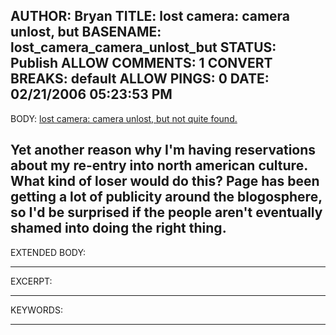 AUTHOR: Bryan
TITLE: lost camera: camera unlost, but
BASENAME: lost_camera_camera_unlost_but
STATUS: Publish
ALLOW COMMENTS: 1
CONVERT BREAKS: __default__
ALLOW PINGS: 0
DATE: 02/21/2006 05:23:53 PM
-----
BODY:
<a title="lost camera: camera unlost, but not quite found." href="http://lostcamera.blogspot.com/2006/02/camera-unlost-but-not-quite-found.html">lost camera: camera unlost, but not quite found.</a>

Yet another reason why I'm having reservations about my re-entry into north american culture. What kind of loser would do this?
Page has been getting a lot of publicity around the blogosphere, so I'd be surprised if the people aren't eventually shamed into doing  the right thing.
-----
EXTENDED BODY:

-----
EXCERPT:

-----
KEYWORDS:

-----


